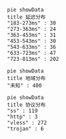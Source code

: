 
```mermaid
pie showData
title 延迟分布
"183-273ms" : 30
"273-363ms" : 24
"363-453ms" : 31
"453-543ms" : 30
"543-633ms" : 36
"633-723ms" : 47
"723-813ms" : 202
```
```mermaid
pie showData
title 地域分布
"未知" : 400
```
```mermaid
pie showData
title 协议分布
"ss" : 119
"http" : 3
"vless" : 272
"trojan" : 6
```